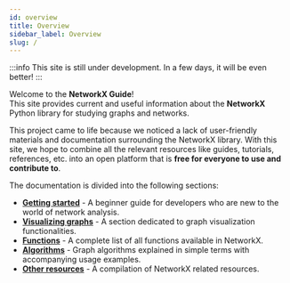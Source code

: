 ```yaml
---
id: overview
title: Overview
sidebar_label: Overview
slug: /
---
```


:::info
This site is still under development. 
In a few days, it will be even better!
:::

Welcome to the **NetworkX Guide**!  
This site provides current and useful information about the **NetworkX** Python library for studying graphs and networks.  

This project came to life because we noticed a lack of user-friendly materials and documentation surrounding the NetworkX library.
With this site, we hope to combine all the relevant resources like guides, tutorials, references, etc. into an open platform that is **free for everyone to use and contribute to**.

The documentation is divided into the following sections:
* **[Getting started](/getting-started)** - A beginner guide for developers who are new to the world of network analysis.
* **[Visualizing graphs](/visualization)** - A section dedicated to graph visualization functionalities. 
* **[Functions](/functions)** - A complete list of all functions available in NetworkX.
* **[Algorithms](/algorithms)** - Graph algorithms explained in simple terms with accompanying usage examples. 
* **[Other resources](/other-resources)** - A compilation of NetworkX related resources. 